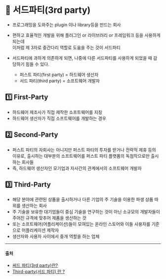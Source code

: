 # 💐 서드파티(3rd party)

- 프로그래밍을 도와주는 plugin 이나 library등을 만드는 회사

- 편하고 효율적인 개발을 위해 플러그인 or 라이브러리 or 프레임워크 등을 사용하게 되는데  
이처럼 제 3자로 중간다리 역할로 도움을 주는 것이 서드파티

- 서드파티에 과하게 의존하게 되면, 나중에 다른 서드파티를 사용하게 되었을 때 감당하기 힘들 수 있다.

    - 퍼스트 파티(first party) = 하드웨어 생산자
    - 서드 파티(third party) = 소프트웨어 개발자




## 1️⃣ First-Party
- 하드웨어 제조사가 직접 제작한 소프트웨어를 지칭
- 하드웨어 생산자가 직접 소프트웨어를 개발하는 경우


## 2️⃣ Second-Party
- 퍼스트 파티의 자회사는 아니지만 퍼스트 파티의 투자를 받거나 전략적 제휴 등의 이유로, 
출시하는 대부분의 소프트웨어를 퍼스트 파티 플랫폼의 독점작으로만 출시하는 회사들
- 즉, 하드웨어 생산자인 모기업과 자사간의 관계에서의 소프트웨어 개발자


## 3️⃣ Third-Party
- 해당 분야에 관련된 상품을 출시하거나 다른 기업의 주 기술을 이용한 파생 상품 따위를 생산하는 회사
- 주 기술을 보유한 대기업들이 중심 기술을 연구하는 것이 아닌 소규모의 개발자들이 주어진 규격에 맞추어 제품을 생산하는 것
- 또는 소프트웨어(어플리케이션)들이 모여있는 온라인 스토어와 이들 사용자를 기준으로 어플리케이션 제작자
- 생산자와 사용자 사이에서 중개 역할을 하는 업체




<hr>

#### 출처
- [써드 파티(3rd party)란?](https://gyoogle.dev/blog/computer-science/software-engineering/3rd%20party.html)
- [Third-party(서드 파티) 란 ?](https://velog.io/@33bini/CS-Third-party%EC%84%9C%EB%93%9C-%ED%8C%8C%ED%8B%B0)

